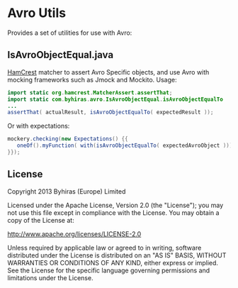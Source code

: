 # Avro Utils

Provides a set of utilities for use with Avro:

## IsAvroObjectEqual.java

[HamCrest](http://hamcrest.org) matcher to assert Avro Specific objects, and use Avro with mocking frameworks such as Jmock and Mockito. Usage:

```java
import static org.hamcrest.MatcherAssert.assertThat;
import static com.byhiras.avro.IsAvroObjectEqual.isAvroObjectEqualTo
...
assertThat( actualResult, isAvroObjectEqualTo( expectedResult ));
```

Or with expectations:

```java
mockery.checking(new Expectations() {{
   oneOf().myFunction( with(isAvroObjectEqualTo( expectedAvroObject )));
}});
```

## License

Copyright 2013 Byhiras (Europe) Limited

Licensed under the Apache License, Version 2.0 (the "License");
you may not use this file except in compliance with the License.
You may obtain a copy of the License at: 

http://www.apache.org/licenses/LICENSE-2.0

Unless required by applicable law or agreed to in writing, software
distributed under the License is distributed on an "AS IS" BASIS,
WITHOUT WARRANTIES OR CONDITIONS OF ANY KIND, either express or implied.
See the License for the specific language governing permissions and
limitations under the License.
